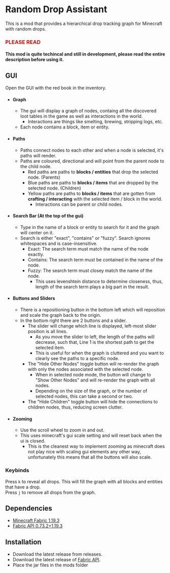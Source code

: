 # Random Drop Assistant

This is a mod that provides a hierarchical drop tracking graph for Minecraft with random drops.

### <span style="color:#CC1010">PLEASE READ</span>
#### This mod is quite techincal and still in development, please read the entire description before using it.

## GUI

Open the GUI with the red book in the inventory. 
- #### Graph
  - The gui will display a graph of nodes, containg all the discovered loot tables in the game as well as interactions in the world.
    - Interactions are things like smelting, brewing, stripping logs, etc.
  - Each node contains a block, item or entity.
- #### Paths
  - Paths connect nodes to each other and when a node is selected, it's paths will render.
  - Paths are coloured, directional and will point from the parent node to the child node.
    - Red paths are paths to **blocks / entities** that drop the selected node. (Parents)
    - Blue paths are paths to **blocks / items** that are dropped by the selected node. (Children)
    - Yellow paths are paths to **blocks / items** that are gotten from **crafting / interacting** with the selected item / block in the world.
      - Interactions can be parent or child nodes.
- #### Search Bar (At the top of the gui) 
  - Type in the name of a block or entity to search for it and the graph will center on it.
  - Search is either "exact", "contains" or "fuzzy". Search ignores whitespaces and is case-insensitive.
    - Exact: The search term must match the name of the node exactly.
    - Contains: The search term must be contained in the name of the node.
    - Fuzzy: The search term must closey match the name of the node.
      - This uses levenshtein distance to determine closeness, thus, length of the search term plays a big part in the result.
- #### Buttons and Sliders
  - There is a repositioning button in the bottom left which will reposition and scale the graph back to the origin.
  - In the bottom right there are 2 buttons and a slider.
    - The slider will change which line is displayed, left-most slider position is all lines.
      - As you move the slider to left, the length of the paths will decrease, such that, Line 1 is the shortest path to get the selected item.
      - This is useful for when the graph is cluttered and you want to clearly see the paths to a specific node.
    - The "Hide Other Nodes" toggle button will re-render the graph with only the nodes associated with the selected node.
      - When in selected node mode, the button will change to "Show Other Nodes" and will re-render the graph with all nodes.
      - Depending on the size of the graph, or the number of selected nodes, this can take a second or two.
    - The "Hide Children" toggle button will hide the connections to children nodes, thus, reducing screen clutter.
- #### Zooming
  - Use the scroll wheel to zoom in and out.
  - This uses minecraft's gui scale setting and will reset back when the ui is closed.
    - This is the cleanest way to implement zooming as minecraft does not play nice with scaling gui elements any other way, unfortunately this means that all the buttons will also scale.

### Keybinds
Press `k` to reveal all drops. This will fill the graph with all blocks and entities that have a drop.<br>
Press `j` to remove all drops from the graph. 


## Dependencies
- [Minecraft Fabric 1.19.3](https://fabricmc.net/)
- [Fabric API 0.73.2+1.19.3](https://www.curseforge.com/minecraft/mc-mods/fabric-api)

## Installation
- Download the latest release from releases.
- Download the latest release of [Fabric API](https://www.curseforge.com/minecraft/mc-mods/fabric-api).
- Place the jar files in the mods folder

